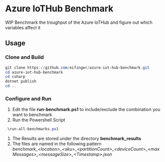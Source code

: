 # Azure IoTHub Benchmark

WIP Benchmark the troughput of the Azure IoTHub and figure out which variables affect it

## Usage

### Clone and Build

```powershell
git clone https://github.com/eifinger/azure-iot-hub-benchmark.git
cd azure-iot-hub-benchmark
cd csharp
dotnet publish
cd ..
```

### Configure and Run

1. Edit the file **run-benchmark.ps1** to include/exclude the combination you want to benchmark
1. Run the Powershell Script

```powershell
.\run-all-benchmarks.ps1
```

1. The Results are stored under the directory **benchmark_results**
1. The files are named in the following pattern *benchmark_\<location\>\_\<sku\>\_\<partitionCount\>\_\<deviceCount\>\_\<maxMessages\>\_\<messageSize\>\_\<Timestamp\>.json*